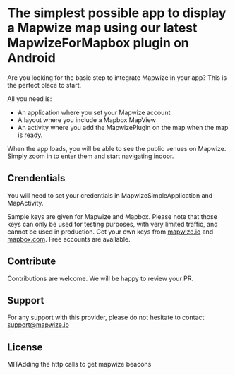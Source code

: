 # The simplest possible app to display a Mapwize map using our latest MapwizeForMapbox plugin on Android

Are you looking for the basic step to integrate Mapwize in your app? This is the perfect place to start.

All you need is:

- An application where you set your Mapwize account
- A layout where you include a Mapbox MapView
- An activity where you add the MapwizePlugin on the map when the map is ready.

When the app loads, you will be able to see the public venues on Mapwize. Simply zoom in to enter them and start navigating indoor.

## Crendentials

You will need to set your credentials in MapwizeSimpleApplication and MapActivity.

Sample keys are given for Mapwize and Mapbox. Please note that those keys can only be used for testing purposes, with very limited traffic, and cannot be used in production. Get your own keys from [mapwize.io](https://www.mapwize.io) and [mapbox.com](https://www.mapbox.com). Free accounts are available.

## Contribute

Contributions are welcome. We will be happy to review your PR.

## Support

For any support with this provider, please do not hesitate to contact [support@mapwize.io](mailto:support@mapwize.io)

## License

MITAdding the http calls to get mapwize beacons
